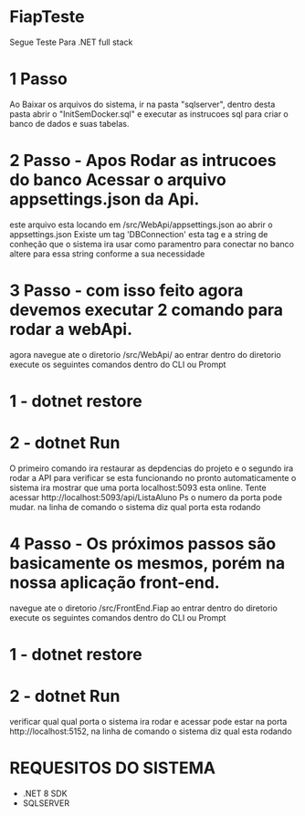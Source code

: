 # FiapTeste
Segue Teste Para .NET full stack


# 1 Passo
Ao Baixar os arquivos do sistema, ir na pasta "sqlserver", dentro desta pasta 
abrir o "InitSemDocker.sql" e executar as instrucoes sql para criar o banco de dados
e suas tabelas.


# 2 Passo -  Apos Rodar as intrucoes do banco Acessar o arquivo appsettings.json da Api. 
este arquivo esta locando em /src/WebApi/appsettings.json
ao abrir o appsettings.json Existe um tag 'DBConnection'
esta tag e a string de conheção que o sistema ira usar como paramentro para conectar no banco
altere para essa string conforme a sua necessidade


# 3 Passo - com isso feito agora devemos executar 2 comando para rodar a webApi.
agora navegue ate o diretorio /src/WebApi/
ao entrar dentro do diretorio  execute os seguintes comandos dentro do CLI ou Prompt
   # 1 - dotnet restore
   # 2 - dotnet Run

O primeiro comando ira restaurar as depdencias do projeto e o segundo ira rodar a API
para verificar se esta funcionando no pronto automaticamente o sistema ira mostrar
que uma porta localhost:5093 esta online. Tente acessar http://localhost:5093/api/ListaAluno
Ps o numero da porta pode mudar. na linha de comando o sistema diz qual porta esta rodando

# 4 Passo - Os próximos passos são basicamente os mesmos, porém na nossa aplicação front-end.
navegue ate o diretorio /src/FrontEnd.Fiap
ao entrar dentro do diretorio  execute os seguintes comandos dentro do CLI ou Prompt
   # 1 - dotnet restore
   # 2 - dotnet Run
   
verificar qual qual porta o sistema ira rodar e acessar pode estar na porta 
http://localhost:5152, na linha de comando o sistema diz qual esta rodando


# REQUESITOS DO SISTEMA

* .NET 8 SDK
* SQLSERVER
  

